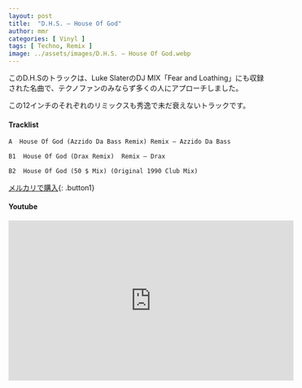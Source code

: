 ```yaml
---
layout: post
title:  "D.H.S. – House Of God"
author: mmr
categories: [ Vinyl ]
tags: [ Techno, Remix ]
image: ../assets/images/D.H.S. – House Of God.webp
---
```


このD.H.Sのトラックは、Luke SlaterのDJ MIX「Fear and Loathing」にも収録された名曲で、テクノファンのみならず多くの人にアプローチしました。

この12インチのそれぞれのリミックスも秀逸で未だ衰えないトラックです。

#### Tracklist
```md
A  House Of God (Azzido Da Bass Remix) Remix – Azzido Da Bass

B1  House Of God (Drax Remix)  Remix – Drax

B2  House Of God (50 $ Mix) (Original 1990 Club Mix)
```

[メルカリで購入](https://jp.mercari.com/item/m69023189746?afid=6142608987){: .button1}

#### Youtube
<iframe width="560" height="315" src="https://www.youtube.com/embed/2Tlq6ojpVbo?si=0Tjtm7Kg5H1sbgFb" title="YouTube video player" frameborder="0" allow="accelerometer; autoplay; clipboard-write; encrypted-media; gyroscope; picture-in-picture; web-share" referrerpolicy="strict-origin-when-cross-origin" allowfullscreen></iframe>